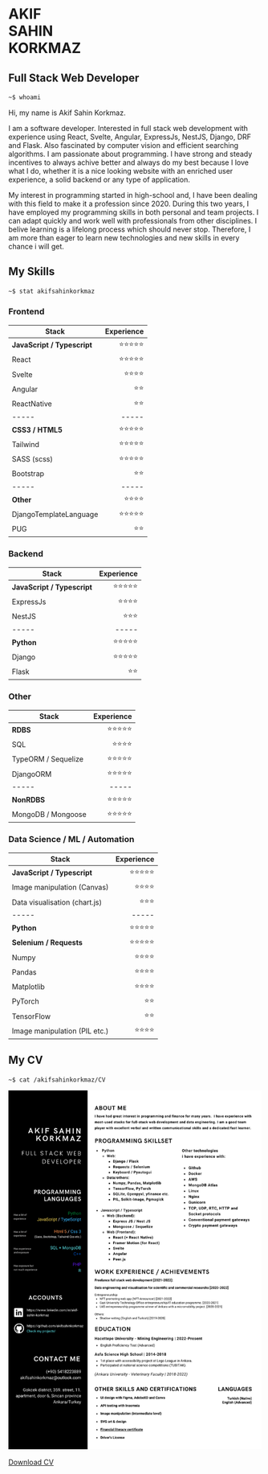 # AKIF <br> SAHIN <br> KORKMAZ 
## Full Stack Web Developer


```bash
~$ whoami
```

Hi, my name is Akif Sahin Korkmaz. 

I am a software developer. Interested in full stack web development with experience using React, Svelte, Angular, ExpressJs, NestJS, Django, DRF and Flask. 
Also fascinated by computer vision and efficient searching algorithms. I am passionate about programming. I have strong and steady incentives to always achive better and always do my best because I love what I do, whether it is a nice looking website with an enriched user experience, a solid backend or any type of application. 

My interest in programming started in high-school and, I have been dealing with this field to make it a profession since 2020. During this two years, I have employed my programming skills in both personal and team projects. I can adapt quickly and work well with professionals from other disciplines. I belive learning is a lifelong process which should never stop. Therefore, I am more than eager to learn new technologies and new skills in every chance i will get.

## My Skills

```bash
~$ stat akifsahinkorkmaz
```

### Frontend

| Stack  | Experience |
| ------------- | -------------: |
| <strong>JavaScript / Typescript </strong>  | ⭐⭐⭐⭐⭐ |
| React  | ⭐⭐⭐⭐⭐  |
| Svelte  | ⭐⭐⭐⭐  |
| Angular  | ⭐⭐  |
| ReactNative  | ⭐⭐  |
| ----- | ----- |
| <strong> CSS3 / HTML5 </strong> | ⭐⭐⭐⭐⭐ |
| Tailwind  | ⭐⭐⭐⭐⭐  |
| SASS (scss)  | ⭐⭐⭐⭐⭐  |
| Bootstrap  | ⭐⭐  |
| ----- | ----- |
| <strong> Other </strong> | ⭐⭐⭐⭐ |
| DjangoTemplateLanguage  | ⭐⭐⭐⭐⭐  |
| PUG  | ⭐⭐  |



### Backend

| Stack  | Experience |
| ------------- | -------------: |
| <strong>JavaScript / Typescript </strong>  | ⭐⭐⭐⭐⭐ |
| ExpressJs  | ⭐⭐⭐⭐  |
| NestJS  | ⭐⭐⭐  |
| ----- | ----- |
| <strong> Python </strong> | ⭐⭐⭐⭐⭐ |
| Django  | ⭐⭐⭐⭐⭐  |
| Flask  | ⭐⭐  |

### Other

| Stack  | Experience |
| ------------- | -------------: |
| <strong>RDBS</strong>  | ⭐⭐⭐⭐⭐ |
| SQL  | ⭐⭐⭐⭐  |
| TypeORM / Sequelize | ⭐⭐⭐⭐⭐  |
| DjangoORM | ⭐⭐⭐⭐⭐  |
| ----- | ----- |
| <strong> NonRDBS </strong> | ⭐⭐⭐⭐⭐ |
| MongoDB / Mongoose  | ⭐⭐⭐⭐⭐  |

### Data Science / ML / Automation

| Stack  | Experience |
| ------------- | -------------: |
| <strong>JavaScript / Typescript </strong>  | ⭐⭐⭐⭐⭐ |
| Image manipulation (Canvas)  | ⭐⭐⭐⭐  |
| Data visualisation (chart.js)  | ⭐⭐⭐  |
| ----- | ----- |
| <strong> Python </strong> | ⭐⭐⭐⭐⭐ |
| <strong>Selenium / Requests</strong>  | ⭐⭐⭐⭐⭐  |
| Numpy  | ⭐⭐⭐⭐  |
| Pandas | ⭐⭐⭐⭐  |
| Matplotlib  | ⭐⭐⭐⭐  |
| PyTorch  | ⭐⭐  |
| TensorFlow  | ⭐⭐  |
| Image manipulation (PIL etc.) | ⭐⭐⭐⭐  |


## My CV

```bash
~$ cat /akifsahinkorkmaz/CV
```

<img src="./AKIF SAHIN KORKMAZ CV.png"></img>

<a href="./AKIF SAHIN KORKMAZ CV.pdf" download>Download CV</a>